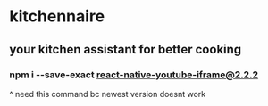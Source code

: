 # kitchennaire
## your kitchen assistant for better cooking


### npm i --save-exact react-native-youtube-iframe@2.2.2
^ need this command bc newest version doesnt work
